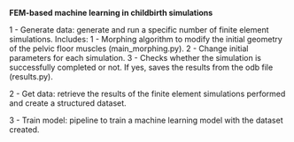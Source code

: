 **FEM-based machine learning in childbirth simulations**

1 - Generate data: generate and run a specific number of finite element simulations.
    Includes:
        1 - Morphing algorithm to modify the initial geometry of the pelvic floor muscles (main_morphing.py).
        2 - Change initial parameters for each simulation.
        3 - Checks whether the simulation is successfully completed or not. If yes, saves the results from the odb file (results.py). 

2 - Get data: retrieve the results of the finite element simulations performed and create a structured dataset. 

3 - Train model: pipeline to train a machine learning model with the dataset created.
